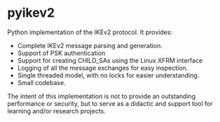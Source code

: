 # pyikev2
Python implementation of the IKEv2 protocol. It provides:

* Complete IKEv2 message parsing and generation.
* Support of PSK authentication
* Support for creating CHILD_SAs using the Linux XFRM interface
* Logging of all the message exchanges for easy inspection.
* Single threaded model, with no locks for easier understanding.
* Small codebase.

The intent of this implementation is not to provide an outstanding performance or security, but to serve as a didactic and support tool for learning and/or research projects.

